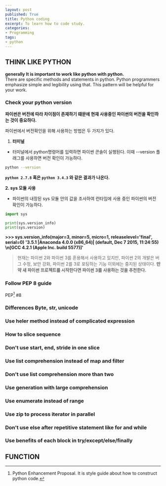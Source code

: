 ```yaml
---
layout: post
published: True
title: Python coding
excerpt: To learn how to code study.
categories: 
- Programming
tags: 
- python
---
```


## THINK LIKE PYTHON
**generally It is important to work like python with python.**  
There are specific methods and statements in python. Python programmers emphasize simple and legibility using that. This pattern will be helpful for your work.

### Check your python version
**파이썬은 버전에 따라 차이점이 존재하기 떄문에 현재 사용중인 파이썬의 버전을 확인하는 것이 중요하다.**

파이썬에서 버전확인을 위해 사용하는 방법은 두 가지가 있다.

1. **터미널**
- 터미널에서 python명령어를 입력하면 파이썬 콘솔이 실행된다. 이때 --version 플래그를 사용하면 버전 확인이 가능하다.

```bash
python --version
```
**`python 2.7.8` 혹은 `python 3.4.3` 와 같은 결과가 나온다.**

**2. sys 모듈 사용**
- 파이썬의 내장된 sys 모듈 안의 값을 조사하여 런타임에 사용 중인 파이썬의 버전 확인이 가능하다.

```python
import sys

print(sys.version_info)
print(sys.version)
```

**>>> sys.version_info(major=3, minor=5, micro=1, releaselevel='final', serial=0)**
**'3.5.1 |Anaconda 4.0.0 (x86_64)| (default, Dec  7 2015, 11:24:55) \n[GCC 4.2.1 (Apple Inc. build 5577)]'**


> 현재는 파이썬 2와 파이썬 3를 혼용해서 사용하고 있지만, 파이썬 2의 개발은 버그 수정, 보안 강화, 파이썬 2를 3로 포팅하는 기능 이외에는 중지된 상태이다. **만약 새 파이썬 프로젝트를 시작한다면 파이썬 3를 사용하는 것을 추천한다.**

### Follow PEP 8 guide
PEP[^PEP] #8 

### Differences Byte, str, unicode

### Use heler method instead of complicated expression

### How to slice sequence

### Don't use start, end, stride in one slice

### Use list comprehension instead of map and filter

### Don't use list comprehension more than two

### Use generation with large comprehension

### Use enumerate instead of range

### Use zip to process iterator in parallel

### Don't use else after repetitive statement like for and while

### Use benefits of each block in try/except/else/finally

## FUNCTION

[^PEP]: Python Enhancement Proposal. It is style guide about how to construct python code. 